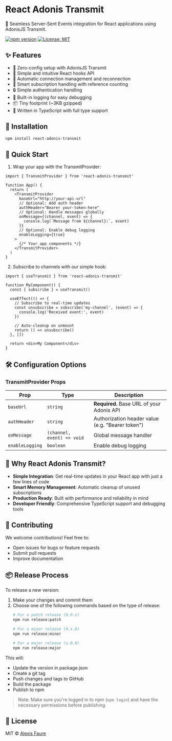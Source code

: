 # React Adonis Transmit

🚀 Seamless Server-Sent Events integration for React applications using AdonisJS Transmit.

[![npm version](https://badge.fury.io/js/react-adonis-transmit.svg)](https://badge.fury.io/js/react-adonis-transmit)
[![License: MIT](https://img.shields.io/badge/License-MIT-yellow.svg)](https://opensource.org/licenses/MIT)

## ✨ Features

- 🔌 Zero-config setup with AdonisJS Transmit
- 🎯 Simple and intuitive React hooks API
- 🔄 Automatic connection management and reconnection
- 🧮 Smart subscription handling with reference counting
- 🔒 Simple authentication handling
- 📝 Built-in logging for easy debugging
- 📦 Tiny footprint (~3KB gzipped)
- 💪 Written in TypeScript with full type support

## 🚀 Installation

```bash
npm install react-adonis-transmit
```

## 🎯 Quick Start

1. Wrap your app with the TransmitProvider:

```tsx
import { TransmitProvider } from 'react-adonis-transmit'

function App() {
  return (
    <TransmitProvider 
      baseUrl="http://your-api-url"
      // Optional: Add auth header
      authHeader="Bearer your-token-here"
      // Optional: Handle messages globally
      onMessage={(channel, event) => {
        console.log(`Message from ${channel}:`, event)
      }}
      // Optional: Enable debug logging
      enableLogging={true}
    >
      {/* Your app components */}
    </TransmitProvider>
  )
}
```

2. Subscribe to channels with our simple hook:

```tsx
import { useTransmit } from 'react-adonis-transmit'

function MyComponent() {
  const { subscribe } = useTransmit()

  useEffect(() => {
    // Subscribe to real-time updates
    const unsubscribe = subscribe('my-channel', (event) => {
      console.log('Received event:', event)
    })

    // Auto-cleanup on unmount
    return () => unsubscribe()
  }, [])

  return <div>My Component</div>
}
```

## 🛠 Configuration Options

### TransmitProvider Props

| Prop | Type | Description |
|------|------|-------------|
| `baseUrl` | `string` | **Required.** Base URL of your Adonis API |
| `authHeader` | `string` | Authorization header value (e.g. "Bearer token") |
| `onMessage` | `(channel, event) => void` | Global message handler |
| `enableLogging` | `boolean` | Enable debug logging |

## 🌟 Why React Adonis Transmit?

- **Simple Integration**: Get real-time updates in your React app with just a few lines of code
- **Smart Memory Management**: Automatic cleanup of unused subscriptions
- **Production Ready**: Built with performance and reliability in mind
- **Developer Friendly**: Comprehensive TypeScript support and debugging tools

## 🤝 Contributing

We welcome contributions! Feel free to:
- Open issues for bugs or feature requests
- Submit pull requests
- Improve documentation

## 📦 Release Process

To release a new version:

1. Make your changes and commit them
2. Choose one of the following commands based on the type of release:
   ```bash
   # For a patch release (0.0.x)
   npm run release:patch

   # For a minor release (0.x.0)
   npm run release:minor

   # For a major release (x.0.0)
   npm run release:major
   ```

This will:
- Update the version in package.json
- Create a git tag
- Push changes and tags to GitHub
- Build the package
- Publish to npm

> Note: Make sure you're logged in to npm (`npm login`) and have the necessary permissions before publishing.

## 📝 License

MIT © [Alexis Faure](https://github.com/alexisfaure) 